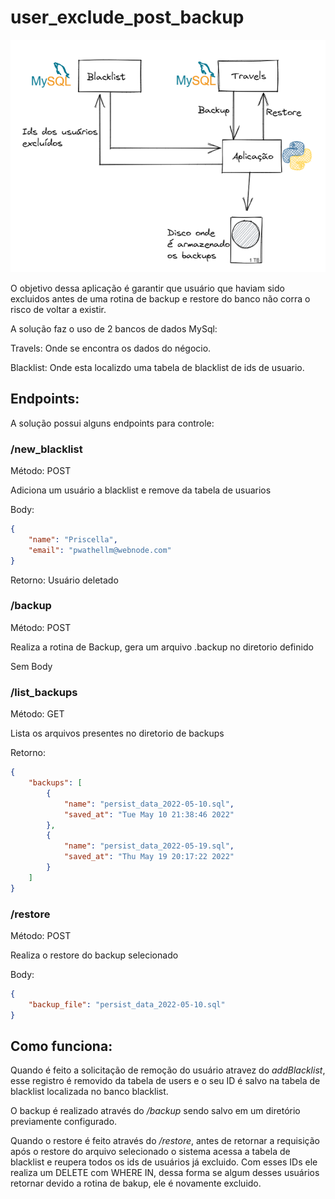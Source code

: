 # user_exclude_post_backup

![img.png](img.png)

O objetivo dessa aplicação é garantir que usuário que haviam sido excluidos antes de uma rotina de backup e restore do banco não corra o risco de voltar a existir.

A solução faz o uso de 2 bancos de dados MySql:


Travels: Onde se encontra os dados do négocio.

Blacklist: Onde esta localizdo uma tabela de blacklist de ids de usuario.

## Endpoints:

A solução possui alguns endpoints para controle:

### /new_blacklist
Método: POST

Adiciona um usuário a blacklist e remove da tabela de usuarios

Body:

````json
{
	"name": "Priscella",
	"email": "pwathellm@webnode.com"
}
````

Retorno:
Usuário deletado

### /backup
Método: POST

Realiza a rotina de Backup, gera um arquivo .backup no diretorio definido

Sem Body

### /list_backups
Método: GET

Lista os arquivos presentes no diretorio de backups

Retorno:

```json
{
	"backups": [
		{
			"name": "persist_data_2022-05-10.sql",
			"saved_at": "Tue May 10 21:38:46 2022"
		},
		{
			"name": "persist_data_2022-05-19.sql",
			"saved_at": "Thu May 19 20:17:22 2022"
		}
	]
}
```

### /restore
Método: POST

Realiza o restore do backup selecionado

Body:

````json
{
	"backup_file": "persist_data_2022-05-10.sql"
}
````

## Como funciona:
Quando é feito a solicitação de remoção do usuário atravez do *addBlacklist*,
esse registro é removido da tabela de users e o seu ID é salvo na tabela de blacklist
localizada no banco blacklist.

O backup é realizado através do */backup* sendo salvo em um diretório previamente configurado.

Quando o restore é feito através do */restore*, antes de retornar a requisição após o restore do arquivo selecionado o sistema acessa a tabela de blacklist
e reupera todos os ids de usuários já excluido. Com esses IDs ele realiza um DELETE com WHERE IN, dessa forma se algum desses usuários retornar
devido a rotina de bakup, ele é novamente excluido.